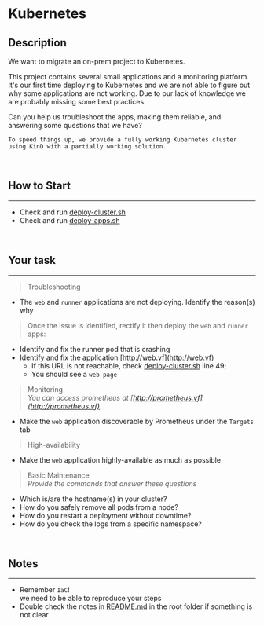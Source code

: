 # Kubernetes

## Description
We want to migrate an on-prem project to Kubernetes.

This project contains several small applications and a monitoring platform.
It's our first time deploying to Kubernetes and we are not able to figure out why some applications are not working. Due to our lack of knowledge we are probably missing some best practices.

Can you help us troubleshoot the apps, making them reliable, and answering some questions that we have?

```
To speed things up, we provide a fully working Kubernetes cluster using KinD with a partially working solution.
```

&nbsp;
## How to Start
---
- Check and run [deploy-cluster.sh](./deploy-cluster.sh)
- Check and run [deploy-apps.sh](./deploy-apps.sh)


&nbsp;
## Your task
---
> Troubleshooting
- The `web` and `runner` applications are not deploying. Identify the reason(s) why

> Once the issue is identified, rectify it then deploy the `web` and `runner` apps:
- Identify and fix the runner pod that is crashing
- Identify and fix the application [http://web.vf](http://web.vf)
    * If this URL is not reachable, check [deploy-cluster.sh](./deploy-cluster.sh) line 49;
    * You should see a `web page`

> Monitoring \
> _You can access prometheus at [http://prometheus.vf](http://prometheus.vf)_
- Make the `web` application discoverable by Prometheus under the `Targets` tab

> High-availability
- Make the `web` application highly-available as much as possible

> Basic Maintenance \
> _Provide the commands that answer these questions_
- Which is/are the hostname(s) in your cluster?
- How do you safely remove all pods from a node?
- How do you restart a deployment without downtime?
- How do you check the logs from a specific namespace?

&nbsp;
## Notes
---
- Remember `IaC`! \
we need to be able to reproduce your steps
- Double check the notes in [README.md](../README.md) in the root folder if something is not clear
